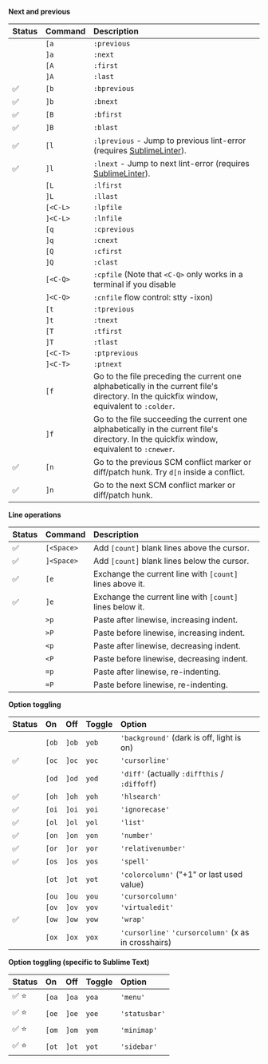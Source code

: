 **Next and previous**

| Status              | Command           | Description
| :------------------ | :---------------- | :----------
|                     | `[a` | `:previous`
|                     | `]a` | `:next`
|                     | `[A` | `:first`
|                     | `]A` | `:last`
| :white_check_mark:  | `[b` | `:bprevious`
| :white_check_mark:  | `]b` | `:bnext`
| :white_check_mark:  | `[B` | `:bfirst`
| :white_check_mark:  | `]B` | `:blast`
| :white_check_mark:  | `[l` | `:lprevious` - Jump to previous lint-error (requires [SublimeLinter](https://github.com/SublimeLinter/SublimeLinter)).
| :white_check_mark:  | `]l` | `:lnext` - Jump to next lint-error (requires [SublimeLinter](https://github.com/SublimeLinter/SublimeLinter)).
|                     | `[L` | `:lfirst`
|                     | `]L` | `:llast`
|                     | `[<C-L>` | `:lpfile`
|                     | `]<C-L>` | `:lnfile`
|                     | `[q` | `:cprevious`
|                     | `]q` | `:cnext`
|                     | `[Q` | `:cfirst`
|                     | `]Q` | `:clast`
|                     | `[<C-Q>` | `:cpfile` (Note that `<C-Q>` only works in a terminal if you disable
|                     | `]<C-Q>` | `:cnfile` flow control: stty -ixon)
|                     | `[t` | `:tprevious`
|                     | `]t` | `:tnext`
|                     | `[T` | `:tfirst`
|                     | `]T` | `:tlast`
|                     | `[<C-T>` | `:ptprevious`
|                     | `]<C-T>` | `:ptnext`
|                     | `[f` | Go to the file preceding the current one alphabetically in the current file's directory.  In the quickfix window, equivalent to `:colder`.
|                     | `]f` | Go to the file succeeding the current one alphabetically in the current file's directory.  In the quickfix window, equivalent to `:cnewer`.
| :white_check_mark:  | `[n` | Go to the previous SCM conflict marker or diff/patch hunk.  Try `d[n` inside a conflict.
| :white_check_mark:  | `]n` | Go to the next SCM conflict marker or diff/patch hunk.

**Line operations**

| Status              | Command           | Description
| :------------------ | :---------------- | :----------
| :white_check_mark:  | `[<Space>` | Add `[count]` blank lines above the cursor.
| :white_check_mark:  | `]<Space>` | Add `[count]` blank lines below the cursor.
| :white_check_mark:  | `[e` | Exchange the current line with `[count]` lines above it.
| :white_check_mark:  | `]e` | Exchange the current line with `[count]` lines below it.
|                     | `>p` | Paste after linewise, increasing indent.
|                     | `>P` | Paste before linewise, increasing indent.
|                     | `<p` | Paste after linewise, decreasing indent.
|                     | `<P` | Paste before linewise, decreasing indent.
|                     | `=p` | Paste after linewise, re-indenting.
|                     | `=P` | Paste before linewise, re-indenting.

**Option toggling**

| Status                    | On    | Off   | Toggle | Option
| :------------------------ | :---- | :---- | :----- | :-----
|                           | `[ob` | `]ob` | `yob`  | `'background'` (dark is off, light is on)
| :white_check_mark:        | `[oc` | `]oc` | `yoc`  | `'cursorline'`
|                           | `[od` | `]od` | `yod`  | `'diff'` (actually `:diffthis` / `:diffoff`)
| :white_check_mark:        | `[oh` | `]oh` | `yoh`  | `'hlsearch'`
| :white_check_mark:        | `[oi` | `]oi` | `yoi`  | `'ignorecase'`
| :white_check_mark:        | `[ol` | `]ol` | `yol`  | `'list'`
| :white_check_mark:        | `[on` | `]on` | `yon`  | `'number'`
| :white_check_mark:        | `[or` | `]or` | `yor`  | `'relativenumber'`
| :white_check_mark:        | `[os` | `]os` | `yos`  | `'spell'`
|                           | `[ot` | `]ot` | `yot`  | `'colorcolumn'` ("+1" or last used value)
|                           | `[ou` | `]ou` | `you`  | `'cursorcolumn'`
|                           | `[ov` | `]ov` | `yov`  | `'virtualedit'`
| :white_check_mark:        | `[ow` | `]ow` | `yow`  | `'wrap'`
|                           | `[ox` | `]ox` | `yox`  | `'cursorline'` `'cursorcolumn'` (x as in crosshairs)

**Option toggling (specific to Sublime Text)**

| Status                    | On    | Off   | Toggle | Option
| :------------------------ | :---- | :---- | :----- | :-----
| :white_check_mark: :star: | `[oa` | `]oa` | `yoa`  | `'menu'`
| :white_check_mark: :star: | `[oe` | `]oe` | `yoe`  | `'statusbar'`
| :white_check_mark: :star: | `[om` | `]om` | `yom`  | `'minimap'`
| :white_check_mark: :star: | `[ot` | `]ot` | `yot`  | `'sidebar'`

